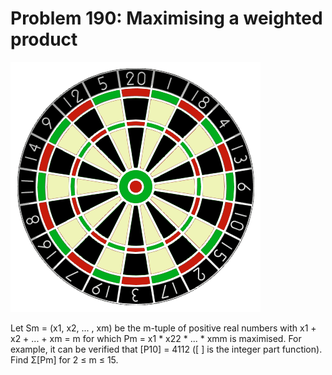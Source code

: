 # Problem 190: Maximising a weighted product

![p190](img/190.gif)

Let Sm = (x1, x2, ... , xm) be the m-tuple of positive real numbers with
x1 + x2 + ... + xm = m for which Pm = x1 \* x22 \* ... \* xmm is
maximised. For example, it can be verified that \[P10\] = 4112 (\[ \] is
the integer part function). Find Σ\[Pm\] for 2 ≤ m ≤ 15.